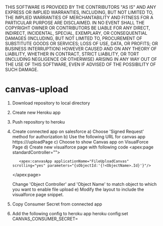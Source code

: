 

THIS SOFTWARE IS PROVIDED BY THE CONTRIBUTORS "AS IS" AND ANY EXPRESS OR IMPLIED
WARRANTIES, INCLUDING, BUT NOT LIMITED TO, THE IMPLIED WARRANTIES OF MERCHANTABILITY AND FITNESS FOR A
PARTICULAR PURPOSE ARE DISCLAIMED. IN NO EVENT SHALL THE COPYRIGHT OWNER OR CONTRIBUTORS BE LIABLE FOR
ANY DIRECT, INDIRECT, INCIDENTAL, SPECIAL, EXEMPLARY, OR CONSEQUENTIAL DAMAGES (INCLUDING, BUT NOT LIMITED
TO, PROCUREMENT OF SUBSTITUTE GOODS OR SERVICES; LOSS OF USE, DATA, OR PROFITS; OR BUSINESS INTERRUPTION)
HOWEVER CAUSED AND ON ANY THEORY OF LIABILITY, WHETHER IN CONTRACT, STRICT LIABILITY, OR TORT (INCLUDING
NEGLIGENCE OR OTHERWISE) ARISING IN ANY WAY OUT OF THE USE OF THIS SOFTWARE, EVEN IF ADVISED OF THE
POSSIBILITY OF SUCH DAMAGE.


canvas-upload
=============
1) Download repository to local directory
2) Create new Heroku app
3) Push repository to heroku
4) Create connected app on salesforce
   a) Choose 'Signed Request' method for authorization
   b) Use the following URL for canvas app https://<heroku app url>/uploadPage
   c) Choose to show Canvas app on VisualForce Page
   d) Create new visualforce page with following code
      <apex:page standardController="<Object Controller>">

          <apex:canvasApp applicationName="FileUploadCanvas" scrolling="yes" parameters="{sObjectId:'{!<ObjectName>.Id}'}"/>
 
      </apex:page>
      
      Change 'Object Controller' and 'Object Name' to match object to which you want to enable file upload
   e) Modify the layout to include the visualforce page snippet.
   
5) Copy Consumer Secret from connected app
6) Add the following config to heroku app
       heroku config:set CANVAS_CONSUMER_SECRET=<Whatever key you copied from connected app>
       
       
  
      
      
